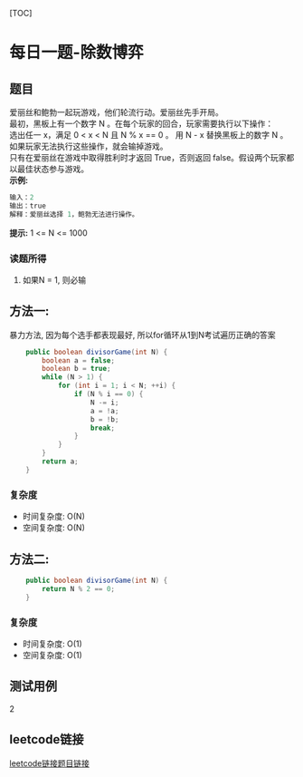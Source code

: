 [TOC]

# 每日一题-除数博弈

## 题目
爱丽丝和鲍勃一起玩游戏，他们轮流行动。爱丽丝先手开局。  
最初，黑板上有一个数字 N 。在每个玩家的回合，玩家需要执行以下操作：  
选出任一 x，满足 0 < x < N 且 N % x == 0 。
用 N - x 替换黑板上的数字 N 。
如果玩家无法执行这些操作，就会输掉游戏。  
只有在爱丽丝在游戏中取得胜利时才返回 True，否则返回 false。假设两个玩家都以最佳状态参与游戏。  
**示例:**  
```java
输入：2
输出：true
解释：爱丽丝选择 1，鲍勃无法进行操作。
```

**提示:**
1 <= N <= 1000  

### 读题所得
1. 如果N = 1, 则必输

## 方法一:
暴力方法, 因为每个选手都表现最好, 所以for循环从1到N考试遍历正确的答案
```java
    public boolean divisorGame(int N) {
        boolean a = false;
        boolean b = true;
        while (N > 1) {
            for (int i = 1; i < N; ++i) {
                if (N % i == 0) {
                    N -= i;
                    a = !a;
                    b = !b;
                    break;
                }
            }
        }
        return a;
    }
```
### 复杂度
* 时间复杂度: O(N)
* 空间复杂度: O(N)

## 方法二: 
```java
    public boolean divisorGame(int N) {
        return N % 2 == 0;
    }
```
### 复杂度
* 时间复杂度: O(1)
* 空间复杂度: O(1)

## 测试用例
2

## leetcode链接
[leetcode链接题目链接](https://leetcode-cn.com/problems/divisor-game/)